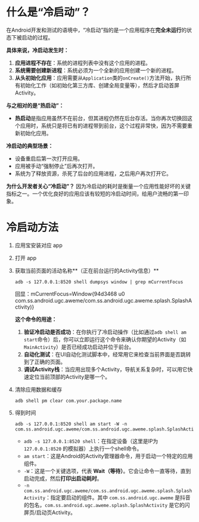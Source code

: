 # 什么是“冷启动”？

在Android开发和测试的语境中，“冷启动”指的是一个应用程序在**完全未运行**的状态下被启动的过程。

**具体来说，冷启动发生时：**

1. **应用进程不存在**：系统的进程列表中没有这个应用的进程。
2. **系统需要创建新进程**：系统必须为一个全新的应用创建一个新的进程。
3. **从头初始化应用**：应用需要从`Application`类的`onCreate()`方法开始，执行所有初始化工作（如初始化第三方库、创建全局变量等），然后才启动首屏Activity。

**与之相对的是“热启动”：**

- **热启动**是指应用虽然不在前台，但其进程仍然在后台存活。当你再次切换回这个应用时，系统只是将已有的进程带到前台，这个过程非常快，因为不需要重新初始化应用。

**冷启动的典型场景：**

- 设备重启后第一次打开应用。
- 应用被手动“强制停止”后再次打开。
- 系统为了释放资源，杀死了后台的应用进程，之后用户再次打开它。

**为什么开发者关心“冷启动”？**
因为冷启动的耗时是衡量一个应用性能好坏的关键指标之一。一个优化良好的应用应该有较短的冷启动时间，给用户流畅的第一印象。



# 冷启动方法

1. 应用宝安装对应 app

2. 打开 app

3. 获取当前页面的活动名称**（正在前台运行的Activity信息）**

   ```shell
   adb -s 127.0.0.1:8520 shell dumpsys window | grep mCurrentFocus
   ```

   回显：mCurrentFocus=Window{94d3468 u0 com.ss.android.ugc.aweme/com.ss.android.ugc.aweme.splash.SplashActivity)}

   **这个命令的用途：**

   1. **验证冷启动是否成功**：在你执行了冷启动操作（比如通过`adb shell am start`命令）后，你可以立即运行这个命令来确认你期望的Activity（如`MainActivity`）是否已经成功启动并位于前台。
   2. **自动化测试**：在UI自动化测试脚本中，经常用它来检查当前界面是否跳转到了正确的页面。
   3. **调试Activity栈**：当应用出现多个Activity，导航关系复杂时，可以用它快速定位当前顶部的Activity是哪一个。

4. 清除应用数据和缓存

   ```shell
   adb shell pm clear com.your.package.name

5. 得到时间

   ```
   adb -s 127.0.0.1:8520 shell am start -W -n com.ss.android.ugc.aweme/com.ss.android.ugc.aweme.splash.SplashActivity
   ```

   - `adb -s 127.0.0.1:8520 shell`：在指定设备（这里是IP为 `127.0.0.1:8520` 的模拟器）上执行一个shell命令。
   - `am start`：这是Android的Activity管理器命令，用于启动一个特定的应用组件。
   - `-W`：这是一个关键选项，代表 **Wait（等待）**。它会让命令一直等待，直到启动完成，然后**打印出启动耗时**。
   - `-n com.ss.android.ugc.aweme/com.ss.android.ugc.aweme.splash.SplashActivity`：指定要启动的组件。其中 `com.ss.android.ugc.aweme` 是抖音的包名，`com.ss.android.ugc.aweme.splash.SplashActivity` 是它的闪屏页/启动页Activity。

​	